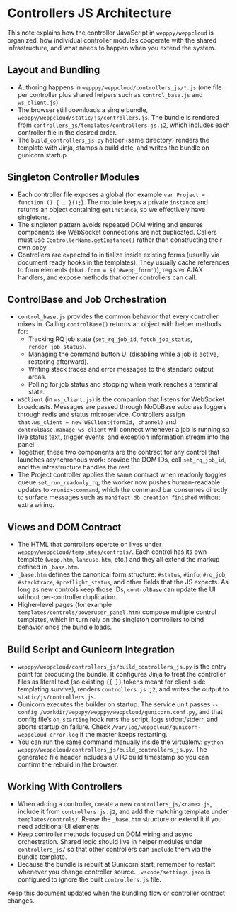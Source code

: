 # Controllers JS Architecture

This note explains how the controller JavaScript in `wepppy/weppcloud` is organized, how individual controller modules cooperate with the shared infrastructure, and what needs to happen when you extend the system.

## Layout and Bundling
- Authoring happens in `wepppy/weppcloud/controllers_js/*.js` (one file per controller plus shared helpers such as `control_base.js` and `ws_client.js`).
- The browser still downloads a single bundle, `wepppy/weppcloud/static/js/controllers.js`. The bundle is rendered from `controllers_js/templates/controllers.js.j2`, which includes each controller file in the desired order.
- The `build_controllers_js.py` helper (same directory) renders the template with Jinja, stamps a build date, and writes the bundle on gunicorn startup.

## Singleton Controller Modules
- Each controller file exposes a global (for example `var Project = function () { … }();`). The module keeps a private `instance` and returns an object containing `getInstance`, so we effectively have singletons.
- The singleton pattern avoids repeated DOM wiring and ensures components like WebSocket connections are not duplicated. Callers must use `ControllerName.getInstance()` rather than constructing their own copy.
- Controllers are expected to initialize inside existing forms (usually via document ready hooks in the templates). They usually cache references to form elements (`that.form = $('#wepp_form')`), register AJAX handlers, and expose methods that other controllers can call.

## ControlBase and Job Orchestration
- `control_base.js` provides the common behavior that every controller mixes in. Calling `controlBase()` returns an object with helper methods for:
  - Tracking RQ job state (`set_rq_job_id`, `fetch_job_status`, `render_job_status`).
  - Managing the command button UI (disabling while a job is active, restoring afterward).
  - Writing stack traces and error messages to the standard output areas.
  - Polling for job status and stopping when work reaches a terminal state.
- `WSClient` (in `ws_client.js`) is the companion that listens for WebSocket broadcasts. Messages are passed through NoDbBase subclass loggers through redis and status microservice. Controllers assign `that.ws_client = new WSClient(formId, channel)` and `controlBase.manage_ws_client` will connect whenever a job is running so live status text, trigger events, and exception information stream into the panel.
- Together, these two components are the contract for any control that launches asynchronous work: provide the DOM IDs, call `set_rq_job_id`, and the infrastructure handles the rest.
- The Project controller applies the same contract when readonly toggles queue `set_run_readonly_rq`; the worker now pushes human-readable updates to `<runid>:command`, which the command bar consumes directly to surface messages such as `manifest.db creation finished` without extra wiring.

## Views and DOM Contract
- The HTML that controllers operate on lives under `wepppy/weppcloud/templates/controls/`. Each control has its own template (`wepp.htm`, `landuse.htm`, etc.) and they all extend the markup defined in `_base.htm`.
- `_base.htm` defines the canonical form structure: `#status`, `#info`, `#rq_job`, `#stacktrace`, `#preflight_status`, and other fields that the JS expects. As long as new controls keep those IDs, `controlBase` can update the UI without per-controller duplication.
- Higher-level pages (for example `templates/controls/poweruser_panel.htm`) compose multiple control templates, which in turn rely on the singleton controllers to bind behavior once the bundle loads.

## Build Script and Gunicorn Integration
- `wepppy/weppcloud/controllers_js/build_controllers_js.py` is the entry point for producing the bundle. It configures Jinja to treat the controller files as literal text (so existing `{{ }}` tokens meant for client-side templating survive), renders `controllers.js.j2`, and writes the output to `static/js/controllers.js`.
- Gunicorn executes the builder on startup. The service unit passes `--config /workdir/wepppy/wepppy/weppcloud/gunicorn.conf.py`, and that config file’s `on_starting` hook runs the script, logs stdout/stderr, and aborts startup on failure. Check `/var/log/weppcloud/gunicorn-weppcloud-error.log` if the master keeps restarting.
- You can run the same command manually inside the virtualenv: `python wepppy/weppcloud/controllers_js/build_controllers_js.py`. The generated file header includes a UTC build timestamp so you can confirm the rebuild in the browser.

## Working With Controllers
- When adding a controller, create a new `controllers_js/<name>.js`, include it from `controllers.js.j2`, and add the matching template under `templates/controls/`. Reuse the `_base.htm` structure or extend it if you need additional UI elements.
- Keep controller methods focused on DOM wiring and async orchestration. Shared logic should live in helper modules under `controllers_js/` so that other controllers can `include` them via the bundle template.
- Because the bundle is rebuilt at Gunicorn start, remember to restart whenever you change controller source. `.vscode/settings.json` is configured to ignore the built
`controllers.js` file.

Keep this document updated when the bundling flow or controller contract changes.
